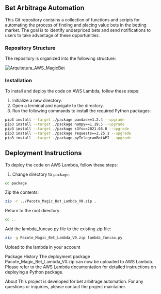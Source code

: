 ## Bet Arbitrage Automation

This Git repository contains a collection of functions and scripts for automating the process of finding and placing value bets in the betting market. The goal is to identify underpriced bets and send notifications to users to take advantage of these opportunities.

### Repository Structure

The repository is organized into the following structure:

![Arquitetura_AWS_MagicBet](https://github.com/felipe-de-godoy/bet_arbitrage_automation/assets/48608521/94b2dbab-9258-417a-a141-bd8608297ff8)

### Installation

To install and deploy the code on AWS Lambda, follow these steps:

1. Initialize a new directory.
2. Open a terminal and navigate to the directory.
3. Run the following commands to install the required Python packages:

```bash
pip3 install --target ./package pandas==1.2.4 --upgrade
pip3 install --target ./package numpy==1.19.5 --upgrade
pip3 install --target ./package s3fs==2021.08.0 --upgrade
pip3 install --target ./package requests==2.25.1 --upgrade
pip3 install --target ./package pyTelegramBotAPI --upgrade
```

## Deployment Instructions

To deploy the code on AWS Lambda, follow these steps:

1. Change directory to `package`:
```bash
cd package
```

Zip the contents:

```bash
zip -r ../Pacote_Magic_Bet_Lambda_V0.zip .
```

Return to the root directory:

```bash
cd ..
```

Add the lambda_funcao.py file to the existing zip file:

```bash
zip -g Pacote_Magic_Bet_Lambda_V0.zip lambda_funcao.py
```
Upload to the lambda in your account

Package History
The deployment package Pacote_Magic_Bet_Lambda_V0.zip can now be uploaded to AWS Lambda. Please refer to the AWS Lambda documentation for detailed instructions on deploying a Python package.

About
This project is developed for bet arbitrage automation. For any questions or inquiries, please contact the project maintainer.
